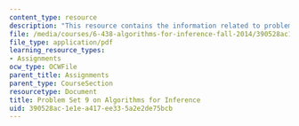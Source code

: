 ```yaml
---
content_type: resource
description: "This resource contains the information related to problem Set 9.\r\n"
file: /media/courses/6-438-algorithms-for-inference-fall-2014/390528ac1e1ea417ee335a2e2de75bcb_MIT6_438F14_ps9.pdf
file_type: application/pdf
learning_resource_types:
- Assignments
ocw_type: OCWFile
parent_title: Assignments
parent_type: CourseSection
resourcetype: Document
title: Problem Set 9 on Algorithms for Inference
uid: 390528ac-1e1e-a417-ee33-5a2e2de75bcb
---
```


